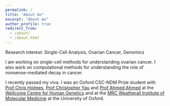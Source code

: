 ```yaml
---
permalink: /
title: "About me"
excerpt: "About me"
author_profile: true
redirect_from: 
  - /about/
  - /about.html
---
```


Research interest: Single-Cell Analysis, Ovarian Cancer, Genomics

I am working on single-cell methods for understanding ovarian cancer. I also work on computational methods for understanding the role of nonsense-mediated decay in cancer.

I recently passed my viva. I was an Oxford CSC-NDM Prize student with [Prof Chris Holmes](http://www.stats.ox.ac.uk/~cholmes/), [Prof Christopher Yau](https://cwcyau.github.io/) and [Prof Ahmed Ahmed](https://www.wrh.ox.ac.uk/team/ahmed-ahmed) at the [Wellcome Centre for Human Genetics](https://www.well.ox.ac.uk/home-cover-page) and at the [MRC Weatherall Institute of Molecular Medicine](https://www.imm.ox.ac.uk/) at the University of Oxford.